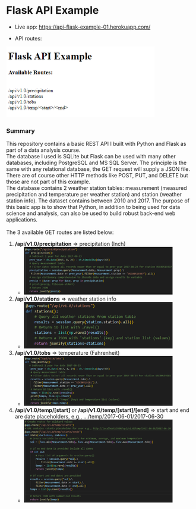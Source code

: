 # Flask API Example

* Live app: <a href="https://api-flask-example-01.herokuapp.com/" target="_blank">https://api-flask-example-01.herokuapp.com/</a>

* API routes:

<img src="./img/api_001.PNG " width="400">

### Summary
This repository contains a basic REST API I built with Python and Flask as part of a data analysis course.
<br>
The database I used is SQLite but Flask can be used with many other databases, including PostgreSQL and MS SQL Server. The principle is the same with any relational database, the GET request will supply a JSON file. There are of course other HTTP methods like POST, PUT, and DELETE but those are not part of this example.
<br>
The database contains 2 weather station tables: measurement (measured precipitation and temperature per weather station) and station (weather station info). The dataset contains between 2010 and 2017. The purpose of this basic app is to show that Python, in addition to being used for data science and analysis, can also be used to build robust back-end web applications.
<br>
<br>
The 3 available GET routes are listed below:
1. <b>/api/v1.0/precipitation</b> => precipitation (Inch)
   * <img src="./img/precipitation_002.PNG" width="400">
2. <b>/api/v1.0/stations</b> => weather station info
   * <img src="./img/stations_003.PNG" width="400">
3. <b>/api/v1.0/tobs</b> => temperature (Fahrenheit)
   * <img src="./img/temp_004.PNG" width="400">
4. <b>/api/v1.0/temp/[start]</b> or <b>/api/v1.0/temp/[start]/[end]</b> => start and end are date placeholders, e.g., .../temp/2017-06-01/2017-06-30
   * <img src="./img/temp_005.PNG" width="400">
